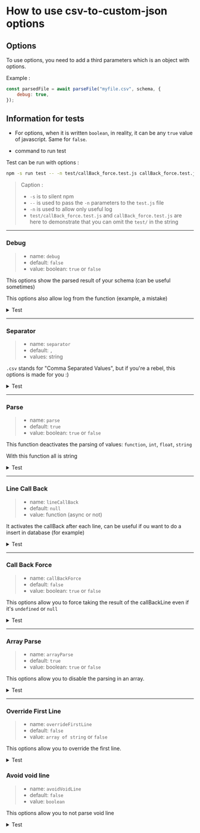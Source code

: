# How to use csv-to-custom-json options

## Options

To use options, you need to add a third parameters which is an object with options.

Example :

```javascript
const parsedFile = await parseFile("myfile.csv", schema, {
    debug: true,
});
```

## Information for tests

- For options, when it is written `boolean`, in reality, it can be any `true` value of javascript. Same for `false`.

- command to run test

Test can be run with options :

```sh
npm -s run test -- -n test/callBack_force.test.js callBack_force.test.js
```

> Caption :
>
> - `-s` is to silent npm
> - `--` is used to pass the `-n` parameters to the `test.js` file
> - `-n` is used to allow only useful log
> - `test/callBack_force.test.js` and `callBack_force.test.js` are here to demonstrate that you can omit the `test/` in the string

---

### Debug

> - name: `debug`
> - default: `false`
> - value: boolean: `true` or `false`

This options show the parsed result of your schema (can be useful sometimes)

This options also allow log from the function (example, a mistake)

<details>
<summary>Test</summary>

```sh
npm -s run test test/debug.test.js
```

</details>

---

### Separator

> - name: `separator`
> - default: `,`
> - values: string

`.csv` stands for "Comma Separated Values", but if you're a rebel, this options is made for you :)

<details>
<summary>Test</summary>

```sh
npm -s run test test/custom_separator.test.js
```

</details>

---

### Parse

> - name: `parse`
> - default: `true`
> - value: boolean: `true` or `false`

This function deactivates the parsing of values: `function`, `int`, `float`, `string`

With this function all is string

<details>
<summary>Test</summary>

```sh
npm -s run test test/stop_parse_value.test.js
```

</details>

---

### Line Call Back

> - name: `lineCallBack`
> - default: `null`
> - value: function (async or not)

It activates the callBack after each line, can be useful if ou want to do a insert in database (for example)

<details>
<summary>Test</summary>

```sh
npm -s run test test/line_callBack.test.js
npm -s run test test/line_callBack_value.test.js
npm -s run test test/line_callBack_force.test.js
```

</details>

---

### Call Back Force

> - name: `callBackForce`
> - default: `false`
> - value: boolean: `true` or `false`

This options allow you to force taking the result of the callBackLine even if it's `undefined` or `null`

<details>
<summary>Test</summary>

```sh
npm -s run test test/callBack_force.test.js
npm -s run test test/callBack_force_2.test.js
```

</details>

---

### Array Parse

> - name: `arrayParse`
> - default: `true`
> - value: boolean: `true` or `false`

This options allow you to disable the parsing in an array.

<details>
<summary>Test</summary>

```sh
npm -s run test test/array_parse.test.js
```

</details>

---

### Override First Line

> - name: `overrideFirstLine`
> - default: `false`
> - value: `array of string` or `false`

This options allow you to override the first line.

<details>
<summary>Test</summary>

```sh
npm -s run test test/override_first_line.test.js
```

</details>

### Avoid void line

> - name: `avoidVoidLine`
> - default: `false`
> - value: `boolean`

This options allow you to not parse void line

<details>
<summary>Test</summary>

```sh
npm -s run test test/avoidVoidLine.test.js test/avoidVoidLine2.test.js test/avoidVoidLine3.test.js
```

</details>

